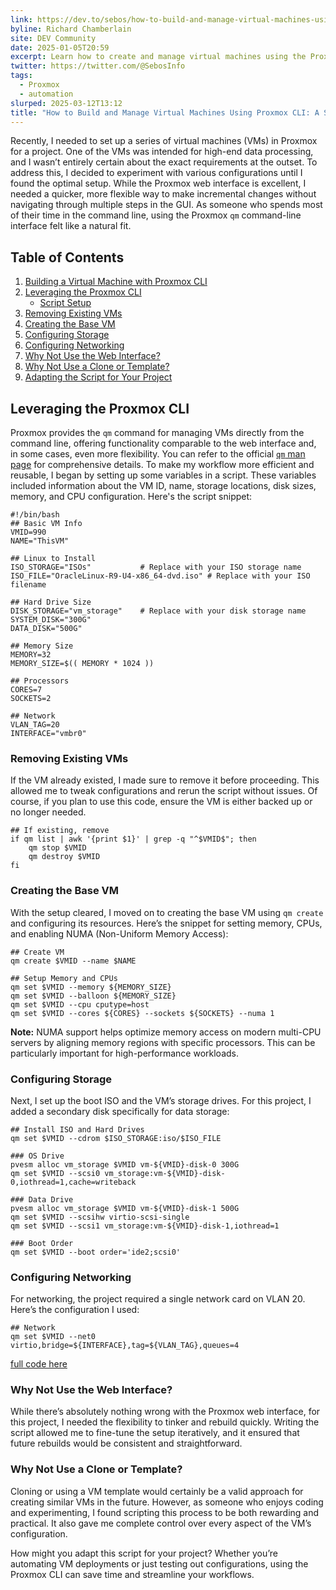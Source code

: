 ```yaml
---
link: https://dev.to/sebos/how-to-build-and-manage-virtual-machines-using-proxmox-cli-a-step-by-step-guide-5926
byline: Richard Chamberlain
site: DEV Community
date: 2025-01-05T20:59
excerpt: Learn how to create and manage virtual machines using the Proxmox CLI (`qm` command). This step-by-step guide covers scripting VM configurations, setting up storage, memory, networking, and automating deployments for high-performance workloads. Perfect for developers and IT pros looking to streamline their Proxmox workflows.
twitter: https://twitter.com/@SebosInfo
tags:
  - Proxmox
  - automation
slurped: 2025-03-12T13:12
title: "How to Build and Manage Virtual Machines Using Proxmox CLI: A Step-by-Step Guide"
---
```


Recently, I needed to set up a series of virtual machines (VMs) in Proxmox for a project. One of the VMs was intended for high-end data processing, and I wasn’t entirely certain about the exact requirements at the outset. To address this, I decided to experiment with various configurations until I found the optimal setup. While the Proxmox web interface is excellent, I needed a quicker, more flexible way to make incremental changes without navigating through multiple steps in the GUI. As someone who spends most of their time in the command line, using the Proxmox `qm` command-line interface felt like a natural fit.

## [](https://dev.to/sebos/how-to-build-and-manage-virtual-machines-using-proxmox-cli-a-step-by-step-guide-5926#table-of-contents)Table of Contents

1. [Building a Virtual Machine with Proxmox CLI](https://dev.to/sebos/how-to-build-and-manage-virtual-machines-using-proxmox-cli-a-step-by-step-guide-5926#building-a-virtual-machine-with-proxmox-cli)
2. [Leveraging the Proxmox CLI](https://dev.to/sebos/how-to-build-and-manage-virtual-machines-using-proxmox-cli-a-step-by-step-guide-5926#leveraging-the-proxmox-cli)
    - [Script Setup](https://dev.to/sebos/how-to-build-and-manage-virtual-machines-using-proxmox-cli-a-step-by-step-guide-5926#script-setup)
3. [Removing Existing VMs](https://dev.to/sebos/how-to-build-and-manage-virtual-machines-using-proxmox-cli-a-step-by-step-guide-5926#removing-existing-vms)
4. [Creating the Base VM](https://dev.to/sebos/how-to-build-and-manage-virtual-machines-using-proxmox-cli-a-step-by-step-guide-5926#creating-the-base-vm)
5. [Configuring Storage](https://dev.to/sebos/how-to-build-and-manage-virtual-machines-using-proxmox-cli-a-step-by-step-guide-5926#configuring-storage)
6. [Configuring Networking](https://dev.to/sebos/how-to-build-and-manage-virtual-machines-using-proxmox-cli-a-step-by-step-guide-5926#configuring-networking)
7. [Why Not Use the Web Interface?](https://dev.to/sebos/how-to-build-and-manage-virtual-machines-using-proxmox-cli-a-step-by-step-guide-5926#why-not-use-the-web-interface)
8. [Why Not Use a Clone or Template?](https://dev.to/sebos/how-to-build-and-manage-virtual-machines-using-proxmox-cli-a-step-by-step-guide-5926#why-not-use-a-clone-or-template)
9. [Adapting the Script for Your Project](https://dev.to/sebos/how-to-build-and-manage-virtual-machines-using-proxmox-cli-a-step-by-step-guide-5926#adapting-the-script-for-your-project)

## [](https://dev.to/sebos/how-to-build-and-manage-virtual-machines-using-proxmox-cli-a-step-by-step-guide-5926#leveraging-the-proxmox-cli)Leveraging the Proxmox CLI

Proxmox provides the `qm` command for managing VMs directly from the command line, offering functionality comparable to the web interface and, in some cases, even more flexibility. You can refer to the official [`qm` man page](https://pve.proxmox.com/pve-docs/qm.1.html) for comprehensive details. To make my workflow more efficient and reusable, I began by setting up some variables in a script. These variables included information about the VM ID, name, storage locations, disk sizes, memory, and CPU configuration. Here's the script snippet:  

```
#!/bin/bash
## Basic VM Info
VMID=990
NAME="ThisVM"

## Linux to Install
ISO_STORAGE="ISOs"           # Replace with your ISO storage name
ISO_FILE="OracleLinux-R9-U4-x86_64-dvd.iso" # Replace with your ISO filename

## Hard Drive Size
DISK_STORAGE="vm_storage"    # Replace with your disk storage name
SYSTEM_DISK="300G"
DATA_DISK="500G"

## Memory Size
MEMORY=32
MEMORY_SIZE=$(( MEMORY * 1024 ))

## Processors
CORES=7
SOCKETS=2

## Network
VLAN_TAG=20
INTERFACE="vmbr0"
```

 

### [](https://dev.to/sebos/how-to-build-and-manage-virtual-machines-using-proxmox-cli-a-step-by-step-guide-5926#removing-existing-vms)Removing Existing VMs

If the VM already existed, I made sure to remove it before proceeding. This allowed me to tweak configurations and rerun the script without issues. Of course, if you plan to use this code, ensure the VM is either backed up or no longer needed.  

```
## If existing, remove
if qm list | awk '{print $1}' | grep -q "^$VMID$"; then
    qm stop $VMID
    qm destroy $VMID
fi
```

 

### [](https://dev.to/sebos/how-to-build-and-manage-virtual-machines-using-proxmox-cli-a-step-by-step-guide-5926#creating-the-base-vm)Creating the Base VM

With the setup cleared, I moved on to creating the base VM using `qm create` and configuring its resources. Here’s the snippet for setting memory, CPUs, and enabling NUMA (Non-Uniform Memory Access):  

```
## Create VM
qm create $VMID --name $NAME 

## Setup Memory and CPUs
qm set $VMID --memory ${MEMORY_SIZE}
qm set $VMID --balloon ${MEMORY_SIZE}
qm set $VMID --cpu cputype=host
qm set $VMID --cores ${CORES} --sockets ${SOCKETS} --numa 1
```

 

**Note:** NUMA support helps optimize memory access on modern multi-CPU servers by aligning memory regions with specific processors. This can be particularly important for high-performance workloads.

### [](https://dev.to/sebos/how-to-build-and-manage-virtual-machines-using-proxmox-cli-a-step-by-step-guide-5926#configuring-storage)Configuring Storage

Next, I set up the boot ISO and the VM’s storage drives. For this project, I added a secondary disk specifically for data storage:  

```
## Install ISO and Hard Drives
qm set $VMID --cdrom $ISO_STORAGE:iso/$ISO_FILE

### OS Drive
pvesm alloc vm_storage $VMID vm-${VMID}-disk-0 300G
qm set $VMID --scsi0 vm_storage:vm-${VMID}-disk-0,iothread=1,cache=writeback

### Data Drive
pvesm alloc vm_storage $VMID vm-${VMID}-disk-1 500G
qm set $VMID --scsihw virtio-scsi-single 
qm set $VMID --scsi1 vm_storage:vm-${VMID}-disk-1,iothread=1

### Boot Order
qm set $VMID --boot order='ide2;scsi0'
```

 

### [](https://dev.to/sebos/how-to-build-and-manage-virtual-machines-using-proxmox-cli-a-step-by-step-guide-5926#configuring-networking)Configuring Networking

For networking, the project required a single network card on VLAN 20. Here’s the configuration I used:  

```
## Network 
qm set $VMID --net0 virtio,bridge=${INTERFACE},tag=${VLAN_TAG},queues=4
```

 

[full code here](https://github.com/richard-sebos/qm-promox/blob/main/data_processing.sh)

### [](https://dev.to/sebos/how-to-build-and-manage-virtual-machines-using-proxmox-cli-a-step-by-step-guide-5926#why-not-use-the-web-interface)Why Not Use the Web Interface?

While there’s absolutely nothing wrong with the Proxmox web interface, for this project, I needed the flexibility to tinker and rebuild quickly. Writing the script allowed me to fine-tune the setup iteratively, and it ensured that future rebuilds would be consistent and straightforward.

### [](https://dev.to/sebos/how-to-build-and-manage-virtual-machines-using-proxmox-cli-a-step-by-step-guide-5926#why-not-use-a-clone-or-template)Why Not Use a Clone or Template?

Cloning or using a VM template would certainly be a valid approach for creating similar VMs in the future. However, as someone who enjoys coding and experimenting, I found scripting this process to be both rewarding and practical. It also gave me complete control over every aspect of the VM’s configuration.

How might you adapt this script for your project? Whether you’re automating VM deployments or just testing out configurations, using the Proxmox CLI can save time and streamline your workflows.